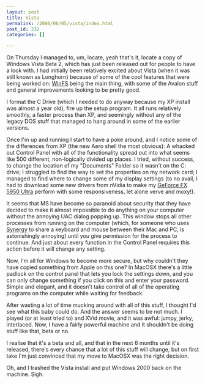 ```yaml
---
layout: post
title: Vista
permalink: /2006/06/05/vista/index.html
post_id: 232
categories: []

---
```


 On Thursday I managed to, um, locate, yeah that's it, locate a copy of Windows Vista Beta 2, which has just been released out for people to have a look with. I had initially been relatively excited about Vista (when it was still known as Longhorn) because of some of the cool features that were being worked on: <a href="http://en.wikipedia.org/wiki/WinFS">WinFS</a> being the main thing, with some of the Avalon stuff and general improvements looking to be pretty good.

I format the C Drive (which I needed to do anyway because my XP install was almost a year old), fire up the setup program. It all runs relatively smoothly, a faster process than XP, and seemingly without any of the legacy <span class="caps">DOS</span> stuff that managed to hang around in some of the earlier versions.

Once I'm up and running I start to have a poke around, and I notice some of the differences from XP (the new Aero shell the most obvious): A whacked out Control Panel with all of the functionality spread out into what seems like 500 different, non-logically divided up places. I tried, without success, to change the location of my "Documents" Folder so it wasn't on the C: drive; I struggled to find the way to set the properties on my network card; I managed to find where to change some of my display settings (to no avail, I had to download some new drivers from nVidia to make my <a href="http://www.nvnews.net/previews/geforce_fx_5950_ultra/">GeForce <span class="caps">FX 5950</span> Ultra</a> perform with some responsiveness, let alone verve and moxy!).

It seems that MS have become so paranoid about security that they have decided to make it almost impossible to do anything on your computer without the annoying <span class="caps">UAC</span> dialog popping up. This window stops all other processes from running on the computer (which, for someone who uses <a href="http://synergy2.sourceforge.net">Synergy</a> to share a keyboard and mouse between their Mac and PC, is astonishingly annoying) until you give permission for the process to continue. And just about every function in the Control Panel requires this action before it will change any setting.

Now, I'm all for Windows to become more secure, but why couldn't they have copied something from Apple on this one? In MacOSX there's a little padlock on the control panel that lets you lock the settings down, and you can only change something if you click on this and enter your password. Simple and elegant, and it doesn't take control of all of the operating programs on the computer while waiting for feedback.

After wasting a lot of time mucking around with all of this stuff, I thought I'd see what this baby could do. And the answer seems to be not much. I played (or at least tried to) and XVid movie, and it was awful: jumpy, jerky, interlaced. Now, I have a fairly powerful machine and it shouldn't be doing stuff like that, beta or no.

I realise that it's a beta and all, and that in the next 6 months until it's released, there's every chance that a lot of this stuff will change, but on first take I'm just convinced that my move to MacOSX was the right decision.

Oh, and I trashed the Vista install and put Windows 2000 back on the machine. Sigh.


